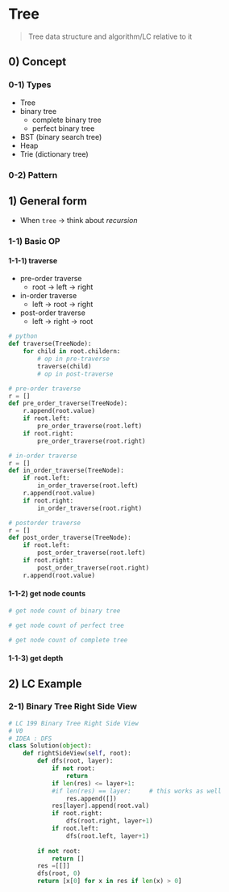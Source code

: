 # Tree

> Tree data structure and algorithm/LC relative to it

## 0) Concept  


### 0-1) Types
- Tree
- binary tree
    - complete binary tree
    - perfect binary tree
- BST (binary search tree)
- Heap
- Trie (dictionary tree)


### 0-2) Pattern

## 1) General form

- When `tree` -> think about *recursion*


### 1-1) Basic OP

#### 1-1-1) traverse
- pre-order traverse
    - root -> left -> right
- in-order traverse
    - left -> root -> right
- post-order traverse
    - left -> right -> root

```python
# python
def traverse(TreeNode):
    for child in root.childern:
        # op in pre-traverse
        traverse(child)
        # op in post-traverse

# pre-order traverse
r = []
def pre_order_traverse(TreeNode):
    r.append(root.value)
    if root.left:
        pre_order_traverse(root.left)
    if root.right:
        pre_order_traverse(root.right)

# in-order traverse
r = []
def in_order_traverse(TreeNode):
    if root.left:
        in_order_traverse(root.left)
    r.append(root.value)
    if root.right:
        in_order_traverse(root.right)

# postorder traverse
r = []
def post_order_traverse(TreeNode):
    if root.left:
        post_order_traverse(root.left)
    if root.right:
        post_order_traverse(root.right)
    r.append(root.value)
```

#### 1-1-2) get node counts
```python
# get node count of binary tree

# get node count of perfect tree

# get node count of complete tree
```

#### 1-1-3) get depth


## 2) LC Example

### 2-1) Binary Tree Right Side View
```python 
# LC 199 Binary Tree Right Side View
# V0
# IDEA : DFS
class Solution(object):
    def rightSideView(self, root):
        def dfs(root, layer):
            if not root:
                return
            if len(res) <= layer+1:
            #if len(res) == layer:     # this works as well
                res.append([])
            res[layer].append(root.val)
            if root.right:
                dfs(root.right, layer+1)
            if root.left:
                dfs(root.left, layer+1)
            
        if not root:
            return []
        res =[[]]
        dfs(root, 0)
        return [x[0] for x in res if len(x) > 0]
```